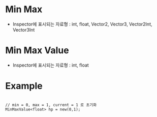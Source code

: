 # Min Max
- Inspector에 표시되는 자료형 : int, float, Vector2, Vector3, Vector2Int, Vector3Int

# Min Max Value
- Inspector에 표시되는 자료형 : int, float

# Example
``` utf8

// min = 0, max = 1, current = 1 로 초기화
MinMaxValue<float> hp = new(0,1);
```
